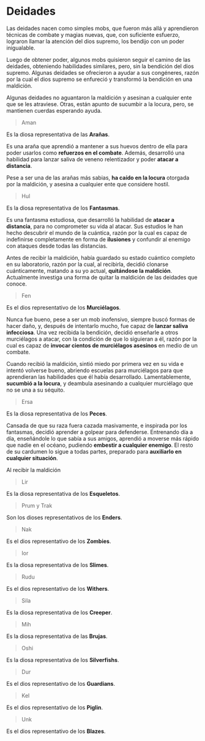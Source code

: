 # Deidades

Las deidades nacen como simples mobs, que fueron más allá y aprendieron técnicas de combate y magias nuevas, que, con suficiente esfuerzo, lograron llamar la atención del dios supremo, los bendijo con un poder inigualable.

Luego de obtener poder, algunos mobs quisieron seguir el camino de las deidades, obteniendo habilidades similares, pero, sin la bendición del dios supremo. Algunas deidades se ofrecieron a ayudar a sus congéneres, razón por la cual el dios supremo se enfureció y transformó la bendición en una maldición.

Algunas deidades no aguantaron la maldición y asesinan a cualquier ente que se les atraviese. Otras, están apunto de sucumbir a la locura, pero, se mantienen cuerdas esperando ayuda.

>Aman

Es la diosa representativa de las **Arañas**.

Es una araña que aprendió a mantener a sus huevos dentro de ella para poder usarlos como **refuerzos en el combate**. Además, desarrolló una habilidad para lanzar saliva de veneno relentizador y poder **atacar a distancia**.

Pese a ser una de las arañas más sabias, **ha caído en la locura** otorgada por la maldición, y asesina a cualquier ente que considere hostil.

>Hul

Es la diosa representativa de los **Fantasmas**.

Es una fantasma estudiosa, que desarrolló la habilidad de **atacar a distancia**, para no comprometer su vida al atacar. Sus estudios le han hecho descubrir el mundo de la cuántica, razón por la cual es capaz de indefinirse completamente en forma de **ilusiones** y confundir al enemigo con ataques desde todas las distancias.

Antes de recibir la maldición, había guardado su estado cuántico completo en su laboratorio, razón por la cual, al recibirla, decidió clonarse cuánticamente, matando a su yo actual, **quitándose la maldición**. Actualmente investiga una forma de quitar la maldición de las deidades que conoce.

>Fen

Es el dios representativo de los **Murciélagos**.

Nunca fue bueno, pese a ser un mob inofensivo, siempre buscó formas de hacer daño, y, después de intentarlo mucho, fue capaz de **lanzar saliva infecciosa**. Una vez recibida la bendición, decidió enseñarle a otros murciélagos a atacar, con la condición de que lo siguieran a él, razón por la cual es capaz de **invocar cientos de murciélagos asesinos** en medio de un combate.

Cuando recibió la maldición, sintió miedo por primera vez en su vida e intentó volverse bueno, abriendo escuelas para murciélagos para que aprendieran las habilidades que él había desarrollado. Lamentablemente, **sucumbió a la locura**, y deambula asesinando a cualquier murciélago que no se una a su séquito.

>Ersa

Es la diosa representativa de los **Peces**.

Cansada de que su raza fuera cazada masivamente, e inspirada por los fantasmas, decidió aprender a golpear para defenderse. Entrenando día a día, enseñándole lo que sabía a sus amigos, aprendió a moverse más rápido que nadie en el océano, pudiendo **embestir a cualquier enemigo**. El resto de su cardumen lo sigue a todas partes, preparado para **auxiliarlo en cualquier situación**.

Al recibir la maldición

>Lir

Es la diosa representativa de los **Esqueletos**.

>Prum y Trak

Son los dioses representativos de los **Enders**.

>Nak

Es el dios representativo de los **Zombies**.

>Ior

Es la diosa representativa de los **Slimes**.

>Rudu

Es el dios representativo de los **Withers**.

>Sila

Es la diosa representativa de los **Creeper**.

>Mih

Es la diosa representativa de las **Brujas**.

>Oshi

Es la diosa representativa de los **Silverfishs**.

>Dur

Es el dios representativo de los **Guardians**.

>Kel

Es el dios representativo de los **Piglin**.

>Unk

Es el dios representativo de los **Blazes**.